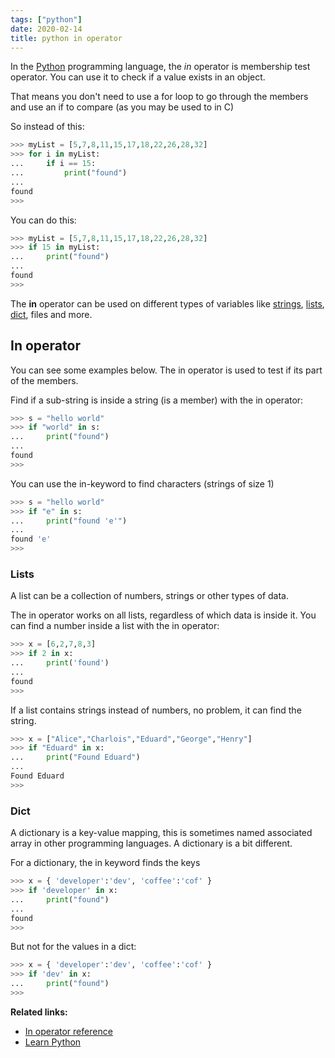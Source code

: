 ```yaml
---
tags: ["python"]
date: 2020-02-14
title: python in operator
---
```

In the <a href="https://python.org">Python</a> programming language, the *in* operator is membership test operator. You can use it to check if a value exists in an object. 

That means you don't need to use a for loop to go through the members and use an if to compare (as you may be used to in C)

So instead of this:

```python
>>> myList = [5,7,8,11,15,17,18,22,26,28,32]
>>> for i in myList:
...     if i == 15:
...         print("found")
... 
found
>>>
```

You can do this:

```python
>>> myList = [5,7,8,11,15,17,18,22,26,28,32]
>>> if 15 in myList:
...     print("found")
... 
found
>>> 
```

The **in** operator can be used on different types of variables like <a href="https://pythonbasics.org/strings/">strings</a>, <a href="https://pythonbasics.org/list/">lists</a>, <a href="https://pythonbasics.org/dictionary/">dict</a>, files and more.

## In operator

You can see some examples below. The in operator is used to test if its part of the members.

Find if a sub-string is inside a string (is a member) with the in operator:

```python
>>> s = "hello world"
>>> if "world" in s:
...     print("found")
... 
found
>>>
```

You can use the in-keyword to find characters (strings of size 1)

```python
>>> s = "hello world"
>>> if "e" in s:
...     print("found 'e'")
... 
found 'e'
>>> 
```

### Lists

A list can be a collection of numbers, strings or other types of data. 

The in operator works on all lists, regardless of which data is inside it. You can find a number inside a list with the in operator:

```python
>>> x = [6,2,7,8,3]
>>> if 2 in x:
...     print('found')
... 
found
>>>
```

If a list contains strings instead of numbers, no problem, it can find the string.

```python
>>> x = ["Alice","Charlois","Eduard","George","Henry"]
>>> if "Eduard" in x:
...     print("Found Eduard")
... 
Found Eduard
>>>
```

### Dict

A dictionary is a key-value mapping, this is sometimes named associated array in other programming languages. A dictionary is a bit different.

For a dictionary, the in keyword finds the keys

```python
>>> x = { 'developer':'dev', 'coffee':'cof' }
>>> if 'developer' in x:
...     print("found")
... 
found
>>>
```

But not for the values in a dict:

```python
>>> x = { 'developer':'dev', 'coffee':'cof' }
>>> if 'dev' in x:
...     print("found")
>>>
```

**Related links:**
* <a href="https://python-reference.readthedocs.io/en/latest/docs/operators/in.html">In operator reference</a>
* <a href="https://pythonbasics.org">Learn Python</a>
